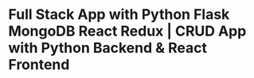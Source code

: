 # Full Stack App with Python Flask MongoDB React Redux | CRUD App with Python Backend & React Frontend
